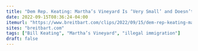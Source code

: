 ```yaml
---
title: "Dem Rep. Keating: Martha’s Vineyard Is ‘Very Small’ and Doesn’t Have Resources"
date: 2022-09-15T08:36:24-04:00
itemurl: "https://www.breitbart.com/clips/2022/09/15/dem-rep-keating-marthas-vineyard-is-very-small-and-doesnt-have-resources/"
sites: "breitbart.com"
tags: ["Bill Keating", "Martha’s Vineyard", "illegal immigration"]
draft: false
---
```


